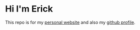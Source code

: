 # Hi I'm Erick

<!-- ## Things that I like to use -->

This repo is for my [personal website](erick.vercel.app) and also my [github profile](github.com/erick113).
